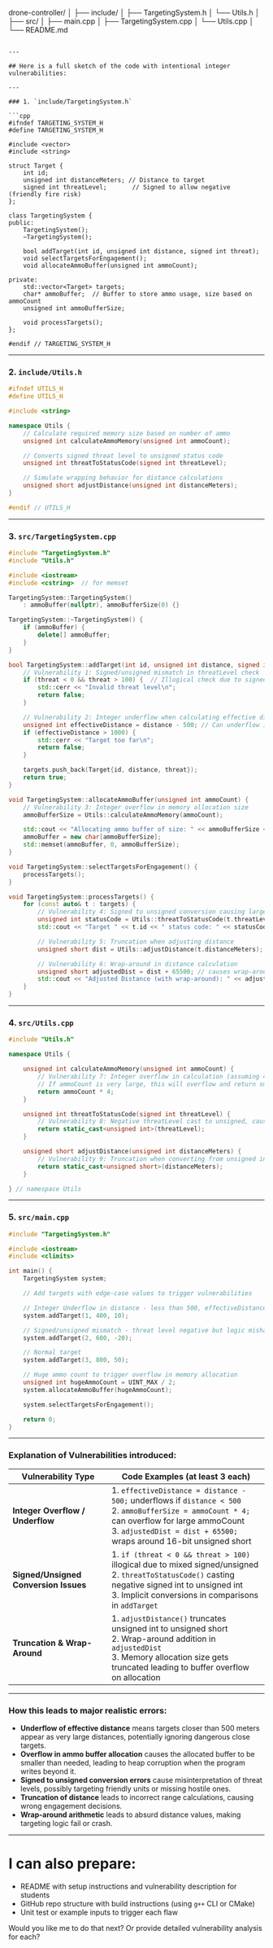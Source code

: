 
drone-controller/
│
├── include/
│   ├── TargetingSystem.h
│   └── Utils.h
│
├── src/
│   ├── main.cpp
│   ├── TargetingSystem.cpp
│   └── Utils.cpp
│
└── README.md
```

---

## Here is a full sketch of the code with intentional integer vulnerabilities:

---

### 1. `include/TargetingSystem.h`

```cpp
#ifndef TARGETING_SYSTEM_H
#define TARGETING_SYSTEM_H

#include <vector>
#include <string>

struct Target {
    int id;
    unsigned int distanceMeters; // Distance to target
    signed int threatLevel;       // Signed to allow negative (friendly fire risk)
};

class TargetingSystem {
public:
    TargetingSystem();
    ~TargetingSystem();

    bool addTarget(int id, unsigned int distance, signed int threat);
    void selectTargetsForEngagement();
    void allocateAmmoBuffer(unsigned int ammoCount);

private:
    std::vector<Target> targets;
    char* ammoBuffer;  // Buffer to store ammo usage, size based on ammoCount
    unsigned int ammoBufferSize;

    void processTargets();
};

#endif // TARGETING_SYSTEM_H
```

---

### 2. `include/Utils.h`

```cpp
#ifndef UTILS_H
#define UTILS_H

#include <string>

namespace Utils {
    // Calculate required memory size based on number of ammo
    unsigned int calculateAmmoMemory(unsigned int ammoCount);

    // Converts signed threat level to unsigned status code
    unsigned int threatToStatusCode(signed int threatLevel);

    // Simulate wrapping behavior for distance calculations
    unsigned short adjustDistance(unsigned int distanceMeters);
}

#endif // UTILS_H
```

---

### 3. `src/TargetingSystem.cpp`

```cpp
#include "TargetingSystem.h"
#include "Utils.h"

#include <iostream>
#include <cstring>  // for memset

TargetingSystem::TargetingSystem()
    : ammoBuffer(nullptr), ammoBufferSize(0) {}

TargetingSystem::~TargetingSystem() {
    if (ammoBuffer) {
        delete[] ammoBuffer;
    }
}

bool TargetingSystem::addTarget(int id, unsigned int distance, signed int threat) {
    // Vulnerability 1: Signed/unsigned mismatch in threatLevel check
    if (threat < 0 && threat > 100) {  // Illogical check due to signed/unsigned confusion
        std::cerr << "Invalid threat level\n";
        return false;
    }

    // Vulnerability 2: Integer underflow when calculating effective distance
    unsigned int effectiveDistance = distance - 500; // Can underflow if distance < 500
    if (effectiveDistance > 1000) {
        std::cerr << "Target too far\n";
        return false;
    }

    targets.push_back(Target{id, distance, threat});
    return true;
}

void TargetingSystem::allocateAmmoBuffer(unsigned int ammoCount) {
    // Vulnerability 3: Integer overflow in memory allocation size
    ammoBufferSize = Utils::calculateAmmoMemory(ammoCount);

    std::cout << "Allocating ammo buffer of size: " << ammoBufferSize << std::endl;
    ammoBuffer = new char[ammoBufferSize];
    std::memset(ammoBuffer, 0, ammoBufferSize);
}

void TargetingSystem::selectTargetsForEngagement() {
    processTargets();
}

void TargetingSystem::processTargets() {
    for (const auto& t : targets) {
        // Vulnerability 4: Signed to unsigned conversion causing large positive number
        unsigned int statusCode = Utils::threatToStatusCode(t.threatLevel);
        std::cout << "Target " << t.id << " status code: " << statusCode << std::endl;

        // Vulnerability 5: Truncation when adjusting distance
        unsigned short dist = Utils::adjustDistance(t.distanceMeters);

        // Vulnerability 6: Wrap-around in distance calculation
        unsigned short adjustedDist = dist + 65500; // causes wrap-around for 16-bit
        std::cout << "Adjusted Distance (with wrap-around): " << adjustedDist << std::endl;
    }
}
```

---

### 4. `src/Utils.cpp`

```cpp
#include "Utils.h"

namespace Utils {

    unsigned int calculateAmmoMemory(unsigned int ammoCount) {
        // Vulnerability 7: Integer overflow in calculation (assuming 4 bytes per ammo)
        // If ammoCount is very large, this will overflow and return smaller value
        return ammoCount * 4;
    }

    unsigned int threatToStatusCode(signed int threatLevel) {
        // Vulnerability 8: Negative threatLevel cast to unsigned, causing large positive number
        return static_cast<unsigned int>(threatLevel);
    }

    unsigned short adjustDistance(unsigned int distanceMeters) {
        // Vulnerability 9: Truncation when converting from unsigned int to unsigned short
        return static_cast<unsigned short>(distanceMeters);
    }

} // namespace Utils
```

---

### 5. `src/main.cpp`

```cpp
#include "TargetingSystem.h"

#include <iostream>
#include <climits>

int main() {
    TargetingSystem system;

    // Add targets with edge-case values to trigger vulnerabilities

    // Integer Underflow in distance - less than 500, effectiveDistance underflows
    system.addTarget(1, 400, 10);

    // Signed/unsigned mismatch - threat level negative but logic mishandled
    system.addTarget(2, 600, -20);

    // Normal target
    system.addTarget(3, 800, 50);

    // Huge ammo count to trigger overflow in memory allocation
    unsigned int hugeAmmoCount = UINT_MAX / 2;
    system.allocateAmmoBuffer(hugeAmmoCount);

    system.selectTargetsForEngagement();

    return 0;
}
```

---

### Explanation of Vulnerabilities introduced:

| Vulnerability Type                    | Code Examples (at least 3 each)                                                                                                                                                                                              |
| ------------------------------------- | ---------------------------------------------------------------------------------------------------------------------------------------------------------------------------------------------------------------------------- |
| **Integer Overflow / Underflow**      | 1. `effectiveDistance = distance - 500;` underflows if `distance < 500` <br> 2. `ammoBufferSize = ammoCount * 4;` can overflow for large ammoCount <br> 3. `adjustedDist = dist + 65500;` wraps around 16-bit unsigned short |
| **Signed/Unsigned Conversion Issues** | 1. `if (threat < 0 && threat > 100)` illogical due to mixed signed/unsigned <br> 2. `threatToStatusCode()` casting negative signed int to unsigned int <br> 3. Implicit conversions in comparisons in `addTarget`            |
| **Truncation & Wrap-Around**          | 1. `adjustDistance()` truncates unsigned int to unsigned short <br> 2. Wrap-around addition in `adjustedDist` <br> 3. Memory allocation size gets truncated leading to buffer overflow on allocation                         |

---

### How this leads to **major realistic errors**:

* **Underflow of effective distance** means targets closer than 500 meters appear as very large distances, potentially ignoring dangerous close targets.
* **Overflow in ammo buffer allocation** causes the allocated buffer to be smaller than needed, leading to heap corruption when the program writes beyond it.
* **Signed to unsigned conversion errors** cause misinterpretation of threat levels, possibly targeting friendly units or missing hostile ones.
* **Truncation of distance** leads to incorrect range calculations, causing wrong engagement decisions.
* **Wrap-around arithmetic** leads to absurd distance values, making targeting logic fail or crash.

---

# I can also prepare:

* README with setup instructions and vulnerability description for students
* GitHub repo structure with build instructions (using `g++` CLI or CMake)
* Unit test or example inputs to trigger each flaw

Would you like me to do that next? Or provide detailed vulnerability analysis for each?
